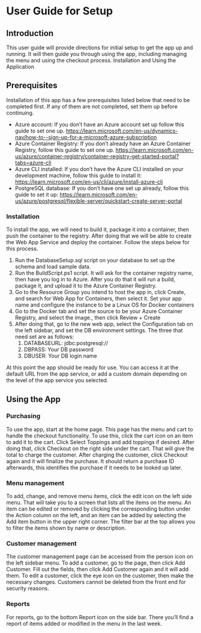# User Guide for Setup

## Introduction

This user guide will provide directions for initial setup to get the app up and running. It will then guide you through using the app, including managing the menu and using the checkout process.
Installation and Using the Application

## Prerequisites

Installation of this app has a few prerequisites listed below that need to be completed first. If any of them are not completed, set them up before continuing.
* Azure account: If you don’t have an Azure account set up follow this guide to set one up. https://learn.microsoft.com/en-us/dynamics-nav/how-to--sign-up-for-a-microsoft-azure-subscription
* Azure Container Registry: If you don’t already have an Azure Container Registry, follow this guide to set one up. https://learn.microsoft.com/en-us/azure/container-registry/container-registry-get-started-portal?tabs=azure-cli
* Azure CLI installed: If you don’t have the Azure CLI installed on your development machine, follow this guide to install it: https://learn.microsoft.com/en-us/cli/azure/install-azure-cli
* PostgreSQL database: If you don’t have one set up already, follow this guide to set it up: https://learn.microsoft.com/en-us/azure/postgresql/flexible-server/quickstart-create-server-portal

### Installation

To install the app, we will need to build it, package it into a container, then push the container to the registry. After doing that we will be able to create the Web App Service and deploy the container. Follow the steps below for this process.
1. Run the DatabaseSetup.sql script on your database to set up the schema and load sample data.
2. Run the BuildScript.ps1 script. It will ask for the container registry name, then have you log in to Azure. After you do that it will run a build, package it, and upload it to the Azure Container Registry.
3. Go to the Resource Group you intend to host the app in, click Create, and search for Web App for Containers, then select it. Set your app name and configure the instance to be a Linux OS for Docker containers
4. Go to the Docker tab and set the source to be your Azure Container Registry, and select the image., then click Review + Create
5. After doing that, go to the new web app, select the Configuration tab on the left sidebar, and set the DB environment settings. The three that need set are as follows:
    1.	DATABASEURL: jdbc:postgresql://<your db address>
    2.	DBPASS: Your DB password
    3.	DBUSER: Your DB login name

At this point the app should be ready for use. You can access it at the default URL from the app service, or add a custom domain depending on the level of the app service you selected.

## Using the App

### Purchasing

To use the app, start at the home page. This page has the menu and cart to handle the checkout functionality. To use this, click the cart icon on an item to add it to the cart. Click Select Toppings and add toppings if desired. After doing that, click Checkout on the right side under the cart. That will give the total to charge the customer. After charging the customer, click Checkout again and it will finalize the purchase. It should return a purchase ID afterwards, this identifies the purchase if it needs to be looked up later.

###  Menu management

To add, change, and remove menu items, click the edit icon on the left side menu. That will take you to a screen that lists all the items on the menu. An item can be edited or removed by clicking the corresponding button under the Action column on the left, and an item can be added by selecting the Add item button in the upper right corner. The filter bar at the top allows you to filter the items shown by name or description.

### Customer management

The customer management page can be accessed from the person icon on the left sidebar menu. To add a customer, go to the page, then click Add Customer. Fill out the fields, then click Add Customer again and it will add them. To edit a customer, click the eye icon on the customer, then make the necessary changes. Customers cannot be deleted from the front end for security reasons.

### Reports

For reports, go to the bottom Report icon on the side bar. There you’ll find a report of items added or modified in the menu in the last week.
